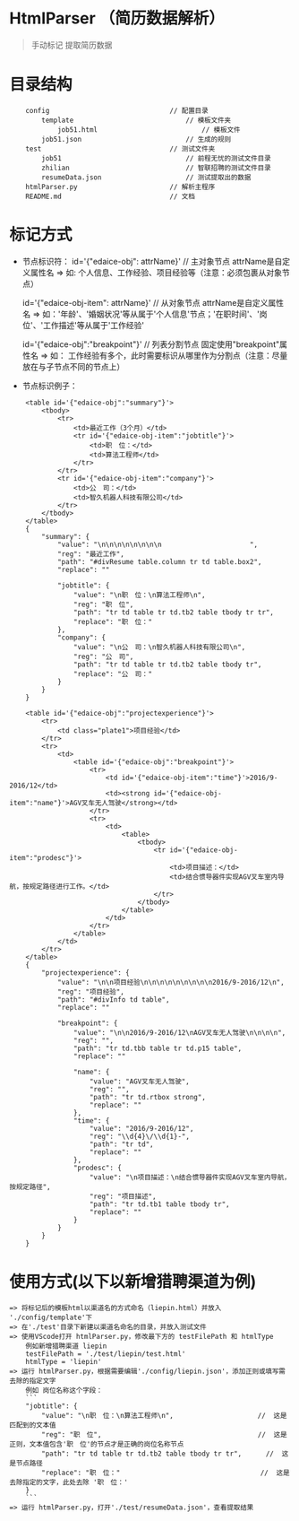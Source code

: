 # HtmlParser （简历数据解析）
> 手动标记 提取简历数据

# 目录结构
```
    config                              // 配置目录
        template                            // 模板文件夹
            job51.html                          // 模板文件
        job51.json                          // 生成的规则
    test                                // 测试文件夹
        job51                               // 前程无忧的测试文件目录
        zhilian                             // 智联招聘的测试文件目录
        resumeData.json                     // 测试提取出的数据
    htmlParser.py                       // 解析主程序
    README.md                           // 文档
```

# 标记方式

* 节点标识符：
    id='{"edaice-obj": attrName}'       // 主对象节点 attrName是自定义属性名 
    => 如: 个人信息、工作经验、项目经验等（注意：必须包裹从对象节点）

    id='{"edaice-obj-item": attrName}' // 从对象节点 attrName是自定义属性名 
    => 如：'年龄'、'婚姻状况'等从属于'个人信息'节点；'在职时间'、'岗位'、'工作描述'等从属于'工作经验'

    id='{"edaice-obj":"breakpoint"}'    // 列表分割节点 固定使用"breakpoint"属性名 
    => 如： 工作经验有多个，此时需要标识从哪里作为分割点（注意：尽量放在与子节点不同的节点上） 

* 节点标识例子：
```
    <table id='{"edaice-obj":"summary"}'>
        <tbody>
            <tr>
                <td>最近工作（3个月）</td>
                <tr id='{"edaice-obj-item":"jobtitle"}'>
                    <td>职　位：</td>
                    <td>算法工程师</td>
                </tr>
            </tr>
            <tr id='{"edaice-obj-item":"company"}'>
                <td>公　司：</td>
                <td>智久机器人科技有限公司</td>
            </tr>
        </tbody>
    </table>
    {
        "summary": {
            "value": "\n\n\n\n\n\n\n\n                      ",
            "reg": "最近工作",
            "path": "#divResume table.column tr td table.box2",
            "replace": ""

            "jobtitle": {
                "value": "\n职　位：\n算法工程师\n",
                "reg": "职　位",
                "path": "tr td table tr td.tb2 table tbody tr tr",
                "replace": "职　位："
            },
            "company": {
                "value": "\n公　司：\n智久机器人科技有限公司\n",
                "reg": "公　司",
                "path": "tr td table tr td.tb2 table tbody tr",
                "replace": "公　司："
            }
        }
    }
```
```
    <table id='{"edaice-obj":"projectexperience"}'>
        <tr>
            <td class="plate1">项目经验</td>
        </tr>
        <tr>
            <td>
                <table id='{"edaice-obj":"breakpoint"}'>
                    <tr>
                        <td id='{"edaice-obj-item":"time"}'>2016/9-2016/12</td>
                        <td><strong id='{"edaice-obj-item":"name"}'>AGV叉车无人驾驶</strong></td>
                    </tr>
                    <tr>
                        <td>
                            <table>
                                <tbody>
                                    <tr id='{"edaice-obj-item":"prodesc"}'>
                                        <td>项目描述：</td>
                                        <td>结合惯导器件实现AGV叉车室内导航，按规定路径进行工作。</td>
                                    </tr>
                                </tbody>
                            </table>
                        </td>
                    </tr>
                </table>
            </td>
        </tr>
    </table>
    {
        "projectexperience": {
            "value": "\n\n项目经验\n\n\n\n\n\n\n\n\n2016/9-2016/12\n",
            "reg": "项目经验",
            "path": "#divInfo td table",
            "replace": ""

            "breakpoint": {
                "value": "\n\n2016/9-2016/12\nAGV叉车无人驾驶\n\n\n\n",
                "reg": "",
                "path": "tr td.tbb table tr td.p15 table",
                "replace": ""

                "name": {
                    "value": "AGV叉车无人驾驶",
                    "reg": "",
                    "path": "tr td.rtbox strong",
                    "replace": ""
                },
                "time": {
                    "value": "2016/9-2016/12",
                    "reg": "\\d{4}\/\\d{1}-",
                    "path": "tr td",
                    "replace": ""
                },
                "prodesc": {
                    "value": "\n项目描述：\n结合惯导器件实现AGV叉车室内导航，按规定路径",
                    "reg": "项目描述",
                    "path": "tr td.tb1 table tbody tr",
                    "replace": ""
                }
            }
        }
    }
```

# 使用方式(以下以新增猎聘渠道为例)
    => 将标记后的模板html以渠道名的方式命名（liepin.html）并放入 './config/template'下
    => 在'./test'目录下新建以渠道名命名的目录，并放入测试文件
    => 使用VScode打开 htmlParser.py，修改最下方的 testFilePath 和 htmlType
        例如新增猎聘渠道 liepin
        testFilePath = './test/liepin/test.html'
        htmlType = 'liepin'
    => 运行 htmlParser.py，根据需要编辑'./config/liepin.json'，添加正则或填写需去除的指定文字
        例如 岗位名称这个字段：
        ```
        "jobtitle": {
            "value": "\n职　位：\n算法工程师\n",                     //  这是匹配到的文本值
            "reg": "职　位",                                       //  这是正则，文本值包含'职　位'的节点才是正确的岗位名称节点
            "path": "tr td table tr td.tb2 table tbody tr tr",      //  这是节点路径
            "replace": "职　位："                                   //  这是去除指定的文字，此处去除 '职　位：'
        }
        ```
    => 运行 htmlParser.py，打开'./test/resumeData.json'，查看提取结果